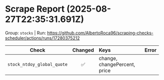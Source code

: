 # Scrape Report (2025-08-27T22:35:31.691Z)

Group: `stocks`  |  Run: https://github.com/AlbertoRoca96/scraping-checks-scheduler/actions/runs/17280375212

| Check | Changed | Keys | Error |
|---|:---:|:--|:--|
| `stock_ntdoy_global_quote` | ✅ | change, changePercent, price |  |
